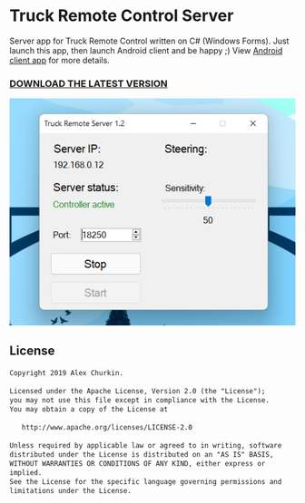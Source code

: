 Truck Remote Control Server
====================
Server app for Truck Remote Control written on C# (Windows Forms). Just launch this app, then launch Android client and be happy ;) View [Android client app](https://github.com/alexChurkin/TruckRemoteControl) for more details.

### [DOWNLOAD THE LATEST VERSION](https://drive.google.com/drive/folders/1eZuEEp7o_r0iVNS5q6rrBKuBrt6ZjRUL?usp=sharing)

![Screenshot](https://github.com/alexChurkin/TruckRemoteControlServer/raw/master/Screenshot.png)


## License

    Copyright 2019 Alex Churkin.

    Licensed under the Apache License, Version 2.0 (the "License");
    you may not use this file except in compliance with the License.
    You may obtain a copy of the License at

       http://www.apache.org/licenses/LICENSE-2.0

    Unless required by applicable law or agreed to in writing, software
    distributed under the License is distributed on an "AS IS" BASIS,
    WITHOUT WARRANTIES OR CONDITIONS OF ANY KIND, either express or implied.
    See the License for the specific language governing permissions and
    limitations under the License.